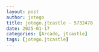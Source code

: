 ```yaml
---
layout: post
author: jotego
title: jotego.jtcastle - 5732478
date: 2025-01-17
categories: [Arcade, jtcastle]
tags: [jotego.jtcastle]
---
```



